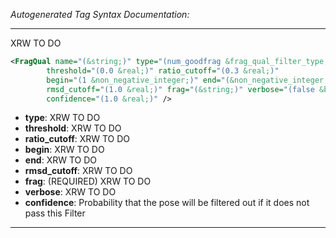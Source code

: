 <!-- THIS IS AN AUTOGENERATED FILE: Don't edit it directly, instead change the schema definition in the code itself. -->

_Autogenerated Tag Syntax Documentation:_

---
XRW TO DO

```xml
<FragQual name="(&string;)" type="(num_goodfrag &frag_qual_filter_type;)"
        threshold="(0.0 &real;)" ratio_cutoff="(0.3 &real;)"
        begin="(1 &non_negative_integer;)" end="(&non_negative_integer;)"
        rmsd_cutoff="(1.0 &real;)" frag="(&string;)" verbose="(false &bool;)"
        confidence="(1.0 &real;)" />
```

-   **type**: XRW TO DO
-   **threshold**: XRW TO DO
-   **ratio_cutoff**: XRW TO DO
-   **begin**: XRW TO DO
-   **end**: XRW TO DO
-   **rmsd_cutoff**: XRW TO DO
-   **frag**: (REQUIRED) XRW TO DO
-   **verbose**: XRW TO DO
-   **confidence**: Probability that the pose will be filtered out if it does not pass this Filter

---
